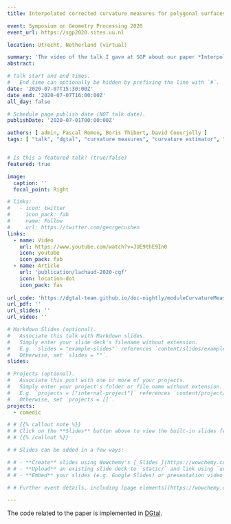 ```yaml
---
title: Interpolated corrected curvature measures for polygonal surfaces

event: Symposium on Geometry Processing 2020
event_url: https://sgp2020.sites.uu.nl

location: Utrecht, Netherland (virtual)

summary: 'The video of the talk I gave at SGP about our paper *Interpolated corrected curvature measures for polygonal surfaces*.'
abstract:

# Talk start and end times.
#   End time can optionally be hidden by prefixing the line with `#`.
date: '2020-07-07T15:30:00Z'
date_end: '2020-07-07T16:00:00Z'
all_day: false

# Schedule page publish date (NOT talk date).
publishDate: '2020-07-01T00:00:00Z'

authors: [ admin, Pascal Romon, Boris Thibert, David Coeurjolly ]
tags: [ "talk", "dgtal", "curvature measures", "curvature estimator", "3D", "polygonal mesh", "digital surface", "discrete geometric estimator", "geometric measure theory" ]


# Is this a featured talk? (true/false)
featured: true

image:
  caption: ''
  focal_point: Right

# links:
#   - icon: twitter
#     icon_pack: fab
#     name: Follow
#     url: https://twitter.com/georgecushen
links:
  - name: Video
    url: https://www.youtube.com/watch?v=JUE9thE9In0
    icon: youtube
    icon_pack: fab
  - name: Article
    url: 'publication/lachaud-2020-cgf'
    icon: location-dot
    icon_pack: fas
    
url_code: 'https://dgtal-team.github.io/doc-nightly/moduleCurvatureMeasures.html'
url_pdf: ''
url_slides: ''
url_video: ''

# Markdown Slides (optional).
#   Associate this talk with Markdown slides.
#   Simply enter your slide deck's filename without extension.
#   E.g. `slides = "example-slides"` references `content/slides/example-slides.md`.
#   Otherwise, set `slides = ""`.
slides: 

# Projects (optional).
#   Associate this post with one or more of your projects.
#   Simply enter your project's folder or file name without extension.
#   E.g. `projects = ["internal-project"]` references `content/project/deep-learning/index.md`.
#   Otherwise, set `projects = []`.
projects:
  - comedic

# # {{% callout note %}}
# # Click on the **Slides** button above to view the built-in slides feature.
# # {{% /callout %}}

# # Slides can be added in a few ways:

# # - **Create** slides using Wowchemy's [_Slides_](https://wowchemy.com/docs/managing-content/#create-slides) feature and link using `slides` parameter in the front matter of the talk file
# # - **Upload** an existing slide deck to `static/` and link using `url_slides` parameter in the front matter of the talk file
# # - **Embed** your slides (e.g. Google Slides) or presentation video on this page using [shortcodes](https://wowchemy.com/docs/writing-markdown-latex/).

# # Further event details, including [page elements](https://wowchemy.com/docs/writing-markdown-latex/) such as image galleries, can be added to the body of this page.

---
```


The code related to the paper is implemented in
[DGtal](https://dgtal-team.github.io/doc-nightly/moduleCurvatureMeasures.html).

